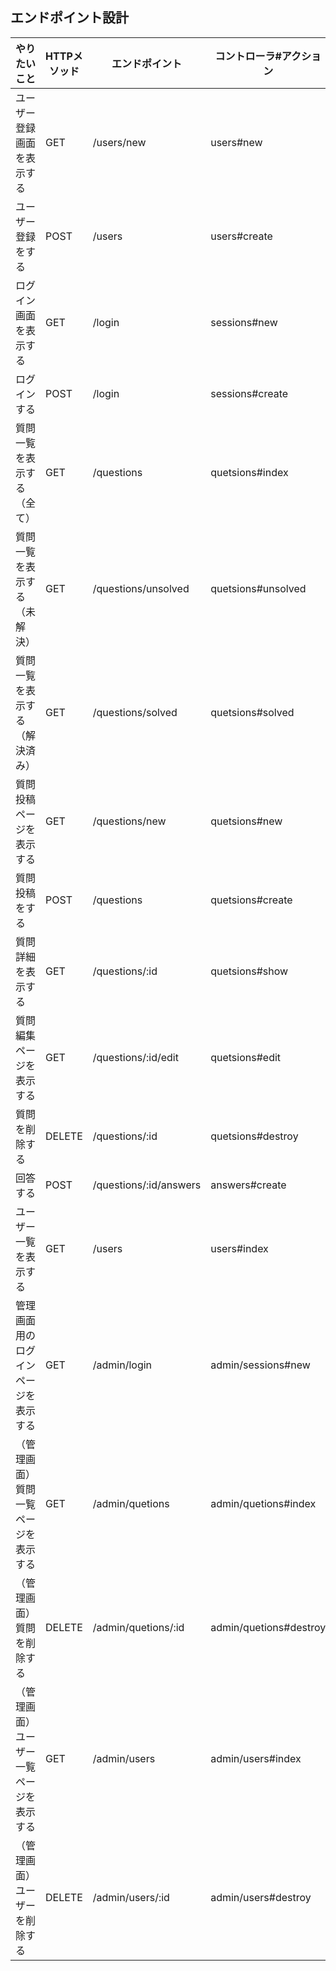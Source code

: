 ## エンドポイント設計

| やりたいこと | HTTPメソッド | エンドポイント | コントローラ#アクション |
| ---- | ---- | ---- | ---- |
| ユーザー登録画面を表示する | GET | /users/new | users#new |
| ユーザー登録をする | POST | /users | users#create |
| ログイン画面を表示する | GET | /login | sessions#new |
| ログインする | POST | /login | sessions#create |        
| 質問一覧を表示する（全て） | GET | /questions | quetsions#index |              
| 質問一覧を表示する（未解決） | GET | /questions/unsolved | quetsions#unsolved |             
| 質問一覧を表示する（解決済み） | GET | /questions/solved | quetsions#solved |                
| 質問投稿ページを表示する | GET | /questions/new | quetsions#new |             
| 質問投稿をする | POST | /questions | quetsions#create |      
| 質問詳細を表示する | GET | /questions/:id | quetsions#show |             
| 質問編集ページを表示する | GET | /questions/:id/edit | quetsions#edit |         
| 質問を削除する | DELETE | /questions/:id | quetsions#destroy |             
| 回答する | POST | /questions/:id/answers | answers#create |         
| ユーザー一覧を表示する | GET | /users | users#index |             
| 管理画面用のログインページを表示する | GET | /admin/login | admin/sessions#new |                
| （管理画面）質問一覧ページを表示する | GET | /admin/quetions | admin/quetions#index |               
| （管理画面）質問を削除する | DELETE | /admin/quetions/:id | admin/quetions#destroy |             
| （管理画面）ユーザー一覧ページを表示する | GET | /admin/users | admin/users#index |               
| （管理画面）ユーザーを削除する | DELETE | /admin/users/:id | admin/users#destroy | 